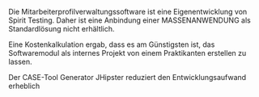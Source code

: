 Die Mitarbeiterprofilverwaltungssoftware ist eine Eigenentwicklung von Spirit Testing. Daher ist eine Anbindung einer MASSENANWENDUNG als Standardlösung nicht erhältlich.

Eine Kostenkalkulation ergab, dass es am Günstigsten ist, das Softwaremodul als internes Projekt von einem Praktikanten erstellen zu lassen.

Der CASE-Tool Generator JHipster reduziert den Entwicklungsaufwand erheblich